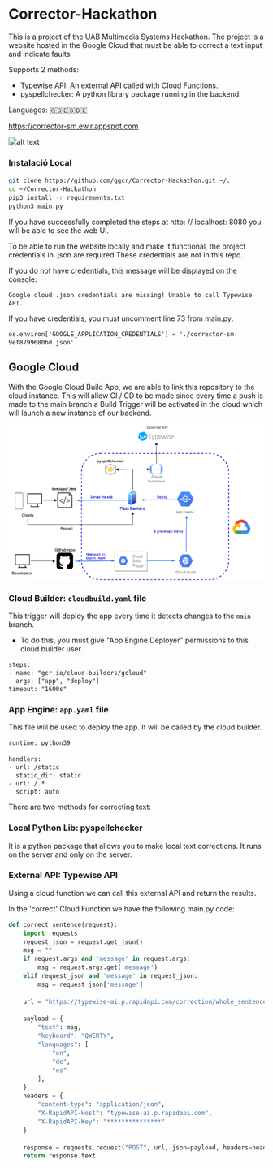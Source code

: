 # Corrector-Hackathon

This is a project of the UAB Multimedia Systems Hackathon.
The project is a website hosted in the Google Cloud that must be able to correct a text input and indicate faults.

Supports 2 methods:
- Typewise API: An external API called with Cloud Functions.
- pyspellchecker: A python library package running in the backend.

Languages: 🇬🇧🇪🇸🇩🇪

https://corrector-sm.ew.r.appspot.com

![alt text](https://i.gyazo.com/2c2faec952fa46422f02a6f276eb7e56.gif)

### Instalació Local

```bash
git clone https://github.com/ggcr/Corrector-Hackathon.git ~/.
cd ~/Corrector-Hackathon
pip3 install -r requirements.txt
python3 main.py
```

If you have successfully completed the steps at http: // localhost: 8080 you will be able to see the web UI.

To be able to run the website locally and make it functional, the project credentials in .json are required
These credentials are not in this repo.

If you do not have credentials, this message will be displayed on the console:
```
Google cloud .json credentials are missing! Unable to call Typewise API.
```
If you have credentials, you must uncomment line 73 from main.py:
```
os.environ['GOOGLE_APPLICATION_CREDENTIALS'] = './corrector-sm-9ef8799680bd.json'
```

## Google Cloud
With the Google Cloud Build App, we are able to link this repository to the cloud instance. This will allow CI / CD to be made since every time a push is made to the main branch a Build Trigger will be activated in the cloud which will launch a new instance of our backend.

![alt text](https://github.com/ggcr/Corrector-Hackathon/blob/main/public/imgs/diagram.drawio.png)

### Cloud Builder: `cloudbuild.yaml` file
This trigger will deploy the app every time it detects changes to the `main` branch.
* To do this, you must give "App Engine Deployer" permissions to this cloud builder user.
```
steps:
- name: "gcr.io/cloud-builders/gcloud"
  args: ["app", "deploy"]
timeout: "1600s"
```
### App Engine: `app.yaml` file
This file will be used to deploy the app. It will be called by the cloud builder.
```
runtime: python39

handlers:
- url: /static
  static_dir: static
- url: /.*
  script: auto
```

There are two methods for correcting text:

### Local Python Lib: pyspellchecker
It is a python package that allows you to make local text corrections. It runs on the server and only on the server.

### External API: Typewise API
Using a cloud function we can call this external API and return the results.

In the 'correct' Cloud Function we have the following main.py code:
```python
def correct_sentence(request):
    import requests
    request_json = request.get_json()
    msg = ""
    if request.args and 'message' in request.args:
        msg = request.args.get('message')
    elif request_json and 'message' in request_json:
        msg = request_json['message']
    
    url = "https://typewise-ai.p.rapidapi.com/correction/whole_sentence"

    payload = {
        "text": msg,
        "keyboard": "QWERTY",
        "languages": [
            "en",
            "de",
            "es"
        ],
    }
    headers = {
        "content-type": "application/json",
        "X-RapidAPI-Host": "typewise-ai.p.rapidapi.com",
        "X-RapidAPI-Key": "***************"
    }

    response = requests.request("POST", url, json=payload, headers=headers)
    return response.text
```

